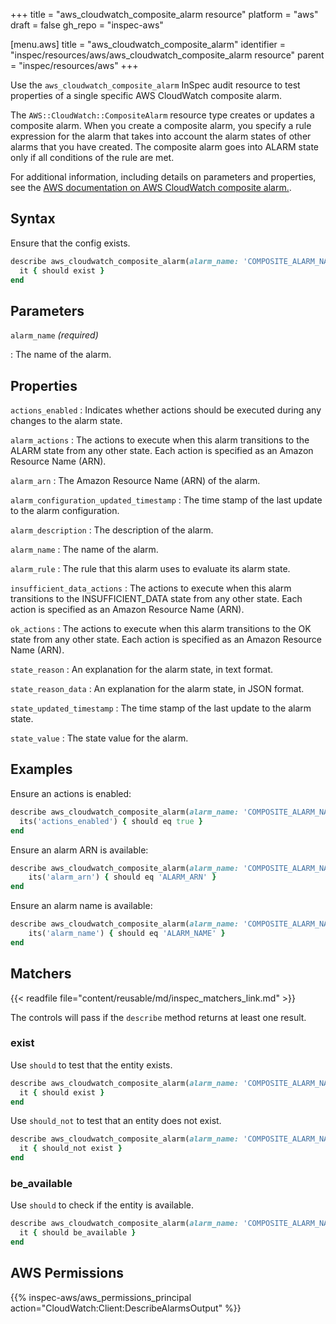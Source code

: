 +++
title = "aws_cloudwatch_composite_alarm resource"
platform = "aws"
draft = false
gh_repo = "inspec-aws"

[menu.aws]
title = "aws_cloudwatch_composite_alarm"
identifier = "inspec/resources/aws/aws_cloudwatch_composite_alarm resource"
parent = "inspec/resources/aws"
+++

Use the `aws_cloudwatch_composite_alarm` InSpec audit resource to test properties of a single specific AWS CloudWatch composite alarm.

The `AWS::CloudWatch::CompositeAlarm` resource type creates or updates a composite alarm. When you create a composite alarm, you specify a rule expression for the alarm that takes into account the alarm states of other alarms that you have created. The composite alarm goes into ALARM state only if all conditions of the rule are met.

For additional information, including details on parameters and properties, see the [AWS documentation on AWS CloudWatch composite alarm.](https://docs.aws.amazon.com/AWSCloudFormation/latest/UserGuide/aws-resource-cloudwatch-compositealarm.html).

## Syntax

Ensure that the config exists.

```ruby
describe aws_cloudwatch_composite_alarm(alarm_name: 'COMPOSITE_ALARM_NAME') do
  it { should exist }
end
```

## Parameters

`alarm_name` _(required)_

: The name of the alarm.

## Properties

`actions_enabled`
: Indicates whether actions should be executed during any changes to the alarm state.

`alarm_actions`
: The actions to execute when this alarm transitions to the ALARM state from any other state. Each action is specified as an Amazon Resource Name (ARN).

`alarm_arn`
: The Amazon Resource Name (ARN) of the alarm.

`alarm_configuration_updated_timestamp`
: The time stamp of the last update to the alarm configuration.

`alarm_description`
: The description of the alarm.

`alarm_name`
: The name of the alarm.

`alarm_rule`
: The rule that this alarm uses to evaluate its alarm state.

`insufficient_data_actions`
: The actions to execute when this alarm transitions to the INSUFFICIENT_DATA state from any other state. Each action is specified as an Amazon Resource Name (ARN).

`ok_actions`
: The actions to execute when this alarm transitions to the OK state from any other state. Each action is specified as an Amazon Resource Name (ARN).

`state_reason`
: An explanation for the alarm state, in text format.

`state_reason_data`
: An explanation for the alarm state, in JSON format.

`state_updated_timestamp`
: The time stamp of the last update to the alarm state.

`state_value`
: The state value for the alarm.

## Examples

Ensure an actions is enabled:

```ruby
describe aws_cloudwatch_composite_alarm(alarm_name: 'COMPOSITE_ALARM_NAME') do
  its('actions_enabled') { should eq true }
end
```

Ensure an alarm ARN is available:

```ruby
describe aws_cloudwatch_composite_alarm(alarm_name: 'COMPOSITE_ALARM_NAME') do
    its('alarm_arn') { should eq 'ALARM_ARN' }
end
```

Ensure an alarm name is available:

```ruby
describe aws_cloudwatch_composite_alarm(alarm_name: 'COMPOSITE_ALARM_NAME') do
    its('alarm_name') { should eq 'ALARM_NAME' }
end
```

## Matchers

{{< readfile file="content/reusable/md/inspec_matchers_link.md" >}}

The controls will pass if the `describe` method returns at least one result.

### exist

Use `should` to test that the entity exists.

```ruby
describe aws_cloudwatch_composite_alarm(alarm_name: 'COMPOSITE_ALARM_NAME') do
  it { should exist }
end
```

Use `should_not` to test that an entity does not exist.

```ruby
describe aws_cloudwatch_composite_alarm(alarm_name: 'COMPOSITE_ALARM_NAME') do
  it { should_not exist }
end
```

### be_available

Use `should` to check if the entity is available.

```ruby
describe aws_cloudwatch_composite_alarm(alarm_name: 'COMPOSITE_ALARM_NAME') do
  it { should be_available }
end
```

## AWS Permissions

{{% inspec-aws/aws_permissions_principal action="CloudWatch:Client:DescribeAlarmsOutput" %}}

